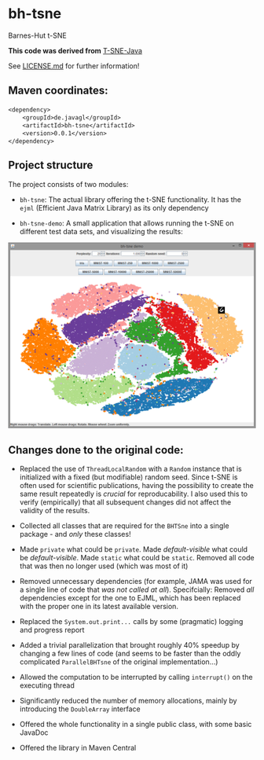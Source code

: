 
# bh-tsne

Barnes-Hut t-SNE

**This code was derived from** [T-SNE-Java](https://github.com/lejon/T-SNE-Java)

See [LICENSE.md](LICENSE.md) for further information!

## Maven coordinates:

    <dependency>
        <groupId>de.javagl</groupId>
        <artifactId>bh-tsne</artifactId>
        <version>0.0.1</version>
    </dependency>


## Project structure

The project consists of two modules:

- `bh-tsne`: The actual library offering the t-SNE functionality. It has
  the `ejml` (Efficient Java Matrix Library) as its only dependency
  
- `bh-tsne-demo`: A small application that allows running the t-SNE on
  different test data sets, and visualizing the results: 

![bh-tsne-screenshot-001.png](/screenshots/bh-tsne-screenshot-001.png)
  

## Changes done to the original code:

- Replaced the use of `ThreadLocalRandom` with a `Random` instance
  that is initialized with a fixed (but modifiable) random seed. 
  Since t-SNE is often used for scientific publications, having the 
  possibility to create the same result repeatedly is *crucial* for 
  reproducability. I also used this to verify (empirically) that all 
  subsequent changes did not affect the validity of the results.
  
- Collected all classes that are required for the `BHTSne` into a 
  single package - and *only* these classes!
  
- Made `private` what could be `private`. Made *default-visible* 
  what could be *default-visible*. Made `static` what could 
  be `static`. Removed all code that was then no longer used
  (which was most of it) 

- Removed unnecessary dependencies (for example, JAMA was used for a 
  single line of code that *was not called at all*). Specifcially:
  Removed *all* dependencies except for the one to EJML, which 
  has been replaced with the proper one in its latest available
  version.
 
- Replaced the `System.out.print...` calls by some (pragmatic)
  logging and progress report
 
- Added a trivial parallelization that brought roughly 40% speedup by 
  changing a few lines of code (and seems to be faster than the oddly 
  complicated `ParallelBHTsne` of the original implementation...)
  
- Allowed the computation to be interrupted by calling `interrupt()` on
  the executing thread
  
- Significantly reduced the number of memory allocations, mainly by 
  introducing the `DoubleArray` interface

- Offered the whole functionality in a single public class, with some
  basic JavaDoc
  
- Offered the library in Maven Central
  

  